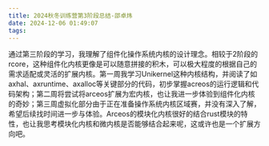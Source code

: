 ```yaml
---
title: 2024秋冬训练营第3阶段总结-邵卓炜
date: 2024-12-06 01:49:07
tags:
---
```

通过第三阶段的学习，我理解了组件化操作系统内核的设计理念。相较于2阶段的rcore，这种组件化内核更像是可以随意拼接的积木，可以极大程度的根据自己的需求适配或灵活的扩展内核。第一周我学习Unikernel这种内核结构，并阅读了如axhal、axruntime、axalloc等关键部分的代码，初步掌握acreos的运行逻辑和代码架构；第二周将尝试将arceos扩展为宏内核，也让我进一步体验到组件化内核的奇妙；第三周虚拟化部分由于正在准备操作系统内核区域赛，并没有深入了解，希望后续找时间进一步与体验。Arceos的模块化内核很好的结合rust模块的特性，也让我思考模块化内核和微内核是否能够结合起来呢，这或许也是一个扩展方向吧。


